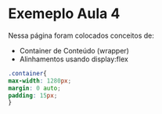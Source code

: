 # Exemeplo Aula 4

Nessa página foram colocados conceitos de:

- Container de Conteúdo (wrapper)
- Alinhamentos usando display:flex

```css
.container{
max-width: 1280px;
margin: 0 auto;
padding: 15px;
}
```
